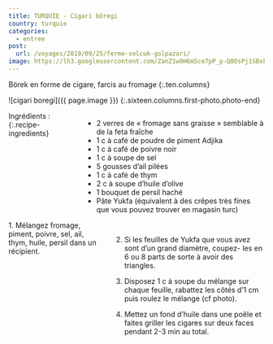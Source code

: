 ```yaml
---
title: TURQUIE - Cigari böregi
country: turquie
categories:
  - entree
post:
  url: /voyages/2019/09/25/ferme-selcuk-golpazari/
image: https://lh3.googleusercontent.com/ZanZ1w0H6m5ce7pP_p-Q0OsPj1SBxFXJE9HLoTFCF4FPaLHWDQWDrn8OLx83ifjUZZxe2QHJz1p5O6AJ3_yhA0sYGeAqqWeWy-Iqf76oJIVFJXm8g0VvQrRp_3BUcA7Gbn7b70zTeu195cAd82FuCyBhq13tMmdfW9QWIQfKDOy4Fuh6Z36XfIzIxJ4QDqct40n5VdijWZbjdR-oXD3mA-kyeReZKRhI4WeCIJlpAUPrW28N4EGZ7Jv1fzSzzUSBS2l2pA07JTkVpYdPS5ibSeXtee9Rc_IrtpZrr-nvhIr5QS6UrF4Ciah05qhnBFm1Rln59jnSUIHEfbC_Wuy-rZS8UGT9XKWiCojClVTv2-d5rxDBOkYHkaJ4GuMNBlXNnsd1g_D_CD7-qBora2F8geOR0xFKEU22SxK2TYwQuVR-aB91E9xGr1KQ8VGbZ_CSvD50oBSCuKKSYXSMAoqsICH3HvE_GMoRuknJHg_RscM56sUOMYzgxTv-PCcHlFvrTZsLQkPL779aVBXkUVvp0VleIC0k94QaHEfl6VuhXq4s_hCHkXwuxUf0VCntVD3es26C68ahoPm1FVN5uP48l1_U3Xj583cd4IqeA9PgMAB4w5tVZwi8DxCSZiqkKqZ2o6T-9W6Rf5ATaKtp_8znY1taPYWQQMLYvkb3bqGZXGMuxcOW_7j038ttcC2uXjUjITWCjYCBaMpDXR2krzjO9PDAYLyLjyn7RMwoPcOPGr_MDE7q=w900
---
```


Börek en forme de cigare, farcis au fromage
{:.ten.columns}

<!--fin extrait-->

![cigari boregi]({{ page.image }})
{:.sixteen.columns.first-photo.photo-end}

<div class="four columns" markdown="1">
Ingrédients :
{:.recipe-ingredients}

- 2 verres de « fromage sans graisse » semblable à de la feta fraîche
- 1 c à café de poudre de piment Adjika
- 1 c à café de poivre noir
- 1 c à soupe de sel
- 5 gousses d’ail pilées
- 1 c à café de thym
- 2 c à soupe d’huile d’olive
- 1 bouquet de persil haché
- Pâte Yukfa (équivalent à des crêpes très fines que vous pouvez trouver en magasin turc)
</div>

<div class="ten columns" markdown="1">
1. Mélangez fromage, piment, poivre, sel, ail, thym, huile, persil dans un récipient.

2. Si les feuilles de Yukfa que vous avez sont d’un grand diamètre, coupez- les en 6 ou 8 parts de sorte à avoir des triangles.

3. Disposez 1 c à soupe du mélange sur chaque feuille, rabattez les côtés d’1 cm puis roulez le mélange (cf photo).

4. Mettez un fond d’huile dans une poêle et faites griller les cigares sur deux faces pendant 2-3 min au total.
</div>
